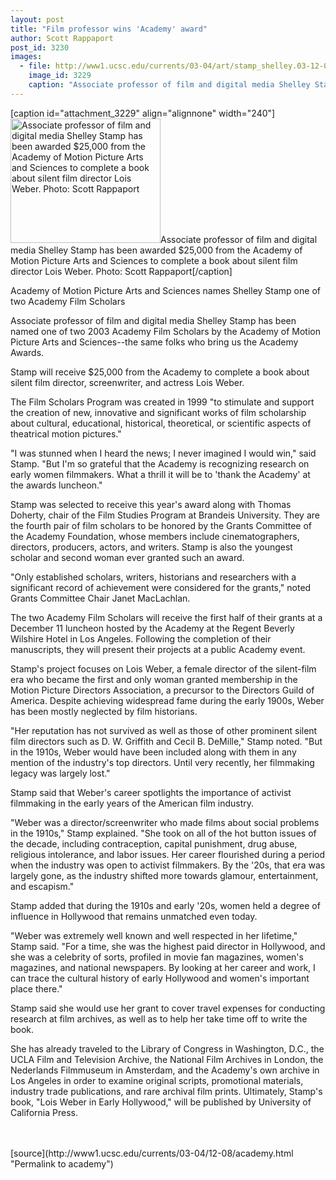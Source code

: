 ```yaml
---
layout: post
title: "Film professor wins 'Academy' award"
author: Scott Rappaport
post_id: 3230
images:
  - file: http://www1.ucsc.edu/currents/03-04/art/stamp_shelley.03-12-08.180.jpg
    image_id: 3229
    caption: "Associate professor of film and digital media Shelley Stamp has been awarded $25,000 from the Academy of Motion Picture Arts and Sciences to complete a book about silent film director Lois Weber. Photo: Scott Rappaport"
---
```


[caption id="attachment_3229" align="alignnone" width="240"]<a href="http://localhost/mysite/wp-content/uploads/2003/12/stamp_shelley.03-12-08.180.jpg"><img class="size-full wp-image-3229" src="http://localhost/mysite/wp-content/uploads/2003/12/stamp_shelley.03-12-08.180.jpg" alt="Associate professor of film and digital media Shelley Stamp has been awarded $25,000 from the Academy of Motion Picture Arts and Sciences to complete a book about silent film director Lois Weber. Photo: Scott Rappaport" width="240" height="199" /></a>Associate professor of film and digital media Shelley Stamp has been awarded $25,000 from the Academy of Motion Picture Arts and Sciences to complete a book about silent film director Lois Weber. Photo: Scott Rappaport[/caption]
<p class="sectionheadblack">
  Academy of Motion Picture Arts and Sciences names Shelley Stamp one of two Academy Film Scholars
</p>
<p>
  Associate professor of film and digital media Shelley Stamp has been named one of two 2003 Academy Film Scholars by the Academy of Motion Picture Arts and Sciences--the same folks who bring us the Academy Awards.
</p>
<p>
  Stamp will receive $25,000 from the Academy to complete a book about silent film director, screenwriter, and actress Lois Weber.
</p>
<p>
  The Film Scholars Program was created in 1999 "to stimulate and support the creation of new, innovative and significant works of film scholarship about cultural, educational, historical, theoretical, or scientific aspects of theatrical motion pictures."<br>
</p>
<p>
  "I was stunned when I heard the news; I never imagined I would win," said Stamp. "But I'm so grateful that the Academy is recognizing research on early women filmmakers. What a thrill it will be to 'thank the Academy' at the awards luncheon."<br>
</p>
<p>
  Stamp was selected to receive this year's award along with Thomas Doherty, chair of the Film Studies Program at Brandeis University. They are the fourth pair of film scholars to be honored by the Grants Committee of the Academy Foundation, whose members include cinematographers, directors, producers, actors, and writers. Stamp is also the youngest scholar and second woman ever granted such an award.<br>
</p>
<p>
  "Only established scholars, writers, historians and researchers with a significant record of achievement were considered for the grants," noted Grants Committee Chair Janet MacLachlan.<br>
</p>
<p>
  The two Academy Film Scholars will receive the first half of their grants at a December 11 luncheon hosted by the Academy at the Regent Beverly Wilshire Hotel in Los Angeles. Following the completion of their manuscripts, they will present their projects at a public Academy event.<br>
</p>
<p>
  Stamp's project focuses on Lois Weber, a female director of the silent-film era who became the first and only woman granted membership in the Motion Picture Directors Association, a precursor to the Directors Guild of America. Despite achieving widespread fame during the early 1900s, Weber has been mostly neglected by film historians.<br>
</p>
<p>
  "Her reputation has not survived as well as those of other prominent silent film directors such as D. W. Griffith and Cecil B. DeMille," Stamp noted. "But in the 1910s, Weber would have been included along with them in any mention of the industry's top directors. Until very recently, her filmmaking legacy was largely lost."<br>
</p>
<p>
  Stamp said that Weber's career spotlights the importance of activist filmmaking in the early years of the American film industry.<br>
</p>
<p>
  "Weber was a director/screenwriter who made films about social problems in the 1910s," Stamp explained. "She took on all of the hot button issues of the decade, including contraception, capital punishment, drug abuse, religious intolerance, and labor issues. Her career flourished during a period when the industry was open to activist filmmakers. By the '20s, that era was largely gone, as the industry shifted more towards glamour, entertainment, and escapism."<br>
</p>
<p>
  Stamp added that during the 1910s and early '20s, women held a degree of influence in Hollywood that remains unmatched even today.<br>
</p>
<p>
  "Weber was extremely well known and well respected in her lifetime," Stamp said. "For a time, she was the highest paid director in Hollywood, and she was a celebrity of sorts, profiled in movie fan magazines, women's magazines, and national newspapers. By looking at her career and work, I can trace the cultural history of early Hollywood and women's important place there."<br>
</p>
<p>
  Stamp said she would use her grant to cover travel expenses for conducting research at film archives, as well as to help her take time off to write the book.
</p>
<p>
  She has already traveled to the Library of Congress in Washington, D.C., the UCLA Film and Television Archive, the National Film Archives in London, the Nederlands Filmmuseum in Amsterdam, and the Academy's own archive in Los Angeles in order to examine original scripts, promotional materials, industry trade publications, and rare archival film prints. Ultimately, Stamp's book, "Lois Weber in Early Hollywood," will be published by University of California Press.<br>
  <br>
  <br>
</p>
[source](http://www1.ucsc.edu/currents/03-04/12-08/academy.html "Permalink to academy")
